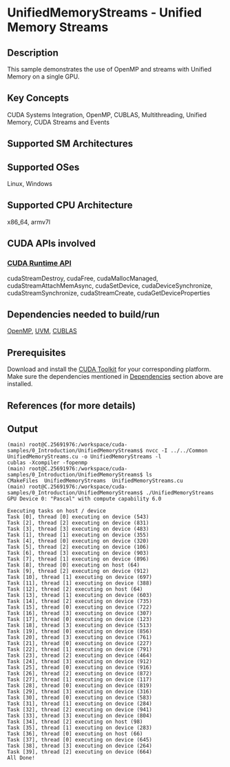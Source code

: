 # UnifiedMemoryStreams - Unified Memory Streams

## Description

This sample demonstrates the use of OpenMP and streams with Unified Memory on a single GPU.

## Key Concepts

CUDA Systems Integration, OpenMP, CUBLAS, Multithreading, Unified Memory, CUDA Streams and Events

## Supported SM Architectures

## Supported OSes

Linux, Windows

## Supported CPU Architecture

x86_64, armv7l

## CUDA APIs involved

### [CUDA Runtime API](http://docs.nvidia.com/cuda/cuda-runtime-api/index.html)
cudaStreamDestroy, cudaFree, cudaMallocManaged, cudaStreamAttachMemAsync, cudaSetDevice, cudaDeviceSynchronize, cudaStreamSynchronize, cudaStreamCreate, cudaGetDeviceProperties

## Dependencies needed to build/run
[OpenMP](../../../README.md#openmp), [UVM](../../../README.md#uvm), [CUBLAS](../../../README.md#cublas)

## Prerequisites

Download and install the [CUDA Toolkit](https://developer.nvidia.com/cuda-downloads) for your corresponding platform.
Make sure the dependencies mentioned in [Dependencies]() section above are installed.

## References (for more details)

## Output
```
(main) root@C.25691976:/workspace/cuda-samples/0_Introduction/UnifiedMemoryStreams$ nvcc -I ../../Common UnifiedMemoryStreams.cu -o UnifiedMemoryStreams -l
cublas -Xcompiler -fopenmp
(main) root@C.25691976:/workspace/cuda-samples/0_Introduction/UnifiedMemoryStreams$ ls
CMakeFiles  UnifiedMemoryStreams  UnifiedMemoryStreams.cu
(main) root@C.25691976:/workspace/cuda-samples/0_Introduction/UnifiedMemoryStreams$ ./UnifiedMemoryStreams 
GPU Device 0: "Pascal" with compute capability 6.0

Executing tasks on host / device
Task [0], thread [0] executing on device (543)
Task [2], thread [2] executing on device (831)
Task [3], thread [3] executing on device (483)
Task [1], thread [1] executing on device (355)
Task [4], thread [0] executing on device (320)
Task [5], thread [2] executing on device (106)
Task [6], thread [3] executing on device (903)
Task [7], thread [1] executing on device (896)
Task [8], thread [0] executing on host (64)
Task [9], thread [2] executing on device (912)
Task [10], thread [1] executing on device (697)
Task [11], thread [1] executing on device (388)
Task [12], thread [2] executing on host (64)
Task [13], thread [1] executing on device (603)
Task [14], thread [2] executing on device (735)
Task [15], thread [0] executing on device (722)
Task [16], thread [3] executing on device (307)
Task [17], thread [0] executing on device (123)
Task [18], thread [3] executing on device (513)
Task [19], thread [0] executing on device (856)
Task [20], thread [3] executing on device (761)
Task [21], thread [0] executing on device (227)
Task [22], thread [1] executing on device (791)
Task [23], thread [2] executing on device (464)
Task [24], thread [3] executing on device (912)
Task [25], thread [0] executing on device (916)
Task [26], thread [2] executing on device (872)
Task [27], thread [1] executing on device (117)
Task [28], thread [0] executing on device (819)
Task [29], thread [3] executing on device (316)
Task [30], thread [0] executing on device (583)
Task [31], thread [1] executing on device (284)
Task [32], thread [2] executing on device (941)
Task [33], thread [3] executing on device (804)
Task [34], thread [2] executing on host (98)
Task [35], thread [1] executing on device (283)
Task [36], thread [0] executing on host (66)
Task [37], thread [0] executing on device (645)
Task [38], thread [3] executing on device (264)
Task [39], thread [2] executing on device (664)
All Done!
```
